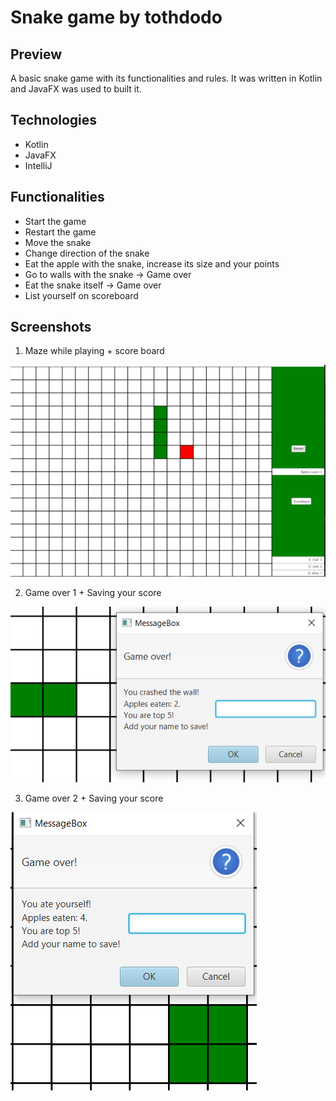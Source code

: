 # Snake game by tothdodo

## Preview

A basic snake game with its functionalities and rules. It was written in Kotlin and JavaFX was used to built it.

## Technologies

- Kotlin
- JavaFX
- IntelliJ

## Functionalities

- Start the game
- Restart the game
- Move the snake
- Change direction of the snake
- Eat the apple with the snake, increase its size and your points
- Go to walls with the snake -> Game over
- Eat the snake itself -> Game over
- List yourself on scoreboard

## Screenshots

1) Maze while playing + score board

![](maze_while_playing.png)

2) Game over 1 + Saving your score

![](game_over_1.png)

3) Game over 2 + Saving your score

![](game_over_2.png)